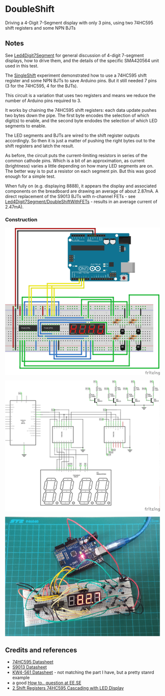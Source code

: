# DoubleShift

Driving a 4-Digit 7-Segment display with only 3 pins, using two 74HC595 shift registers and some NPN BJTs

## Notes

See [Led4Digit7Segment](../) for general discussion of 4-digit 7-segment displays,
how to drive them, and the details of the specific SMA420564 unit used in this test.

The [SingleShift](../SingleShift) experiment demonstrated how to use a 74HC595 shift register and some NPN BJTs
to save Arduino pins. But it still needed 7 pins (3 for the 74HC595, 4 for the BJTs).

This circuit is a variation that uses two registers and means we reduce the number of Arduino pins required to 3.

It works by chaining the 74HC595 shift registers: each data update pushes two bytes down the pipe.
The first byte encodes the selection of which digit(s) to enable,
and the second byte endodes the selection of which LED segments to enable.

The LED segments and BJTs are wired to the shift register outputs accordingly. So then it is just a matter of pushing
the right bytes out to the shift registers and latch the result.

As before, the circuit puts the current-limiting resistors in series of the common cathode pins.
Which is a bit of an approximation, as current (brightness) varies a little depending on how many LED segments are on.
The better way is to put a resistor on each segment pin. But this was good enough for a simple test.

When fully on (e.g. displaying 8888), it appears the display and associated components on the breadboard are drawing
an average of about 2.87mA.
A direct replacement of the S9013 BJTs with n-channel FETs - see [Led4Digit7Segment/DoubleShiftWithFETs](../DoubleShiftWithFETs) -
results in an average current of 2.47mA).

### Construction

![The Breadboard](./assets/DoubleShift_bb.jpg?raw=true)

![The Schematic](./assets/DoubleShift_schematic.jpg?raw=true)

![The Build](./assets/DoubleShift_build.jpg?raw=true)

## Credits and references
* [74HC595 Datasheet](http://www.futurlec.com/74HC/74HC595.shtml)
* [S9013 Datasheet](http://www.futurlec.com/Transistors/S9013.shtml)
* [KW4-561 Datasheet](http://www.sme.com.hk/globetec/LED%20Displays/Four%20Digit%20Display/KW4-561.pdf) - not matching the part I have, but a pretty stanrd example
* a good [How to.. question at EE.SE](http://electronics.stackexchange.com/questions/34815/using-4-digit-7-segment-led)
* [2 Shift Registers 74HC595 Cascading with LED Display](https://www.youtube.com/watch?v=dS6AHRavEkc)
